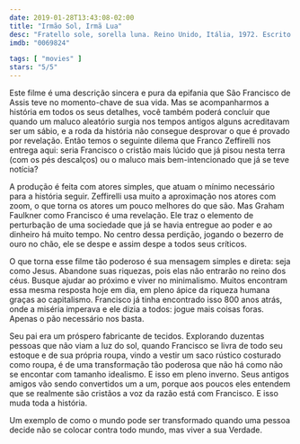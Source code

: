 ```yaml
---
date: 2019-01-28T13:43:08-02:00
title: "Irmão Sol, Irmã Lua"
desc: "Fratello sole, sorella luna. Reino Unido, Itália, 1972. Escrito por Suso Cecchi D'Amico, Charles Dyer, Kenneth Ross, Lina Wertmüller, Franco Zeffirelli e dirigido por Zeffirelli. Com Graham Faulkner como São Francisco de Assis, Judi Bowker como Clare, Leigh Lawson como Bernardo, Kenneth Cranham como Paulo, Alec Guinness como Papa Inocente III."
imdb: "0069824"

tags: [ "movies" ]
stars: "5/5"
---
```

Este filme é uma descrição sincera e pura da epifania que São Francisco de Assis teve no momento-chave de sua vida. Mas se acompanharmos a história em todos os seus detalhes, você também poderá concluir que quando um maluco aleatório surgia nos tempos antigos alguns acreditavam ser um sábio, e a roda da história não consegue desprovar o que é provado por revelação. Então temos o seguinte dilema que Franco Zeffirelli nos entrega aqui: seria Francisco o cristão mais lúcido que já pisou nesta terra (com os pés descalços) ou o maluco mais bem-intencionado que já se teve notícia?

A produção é feita com atores simples, que atuam o mínimo necessário para a história seguir. Zeffirelli usa muito a aproximação nos atores com zoom, o que torna os atores um pouco melhores do que são. Mas Graham Faulkner como Francisco é uma revelação. Ele traz o elemento de perturbação de uma sociedade que já se havia entregue ao poder e ao dinheiro há muito tempo. No centro dessa perdição, jogando o bezerro de ouro no chão, ele se despe e assim despe a todos seus críticos.

O que torna esse filme tão poderoso é sua mensagem simples e direta: seja como Jesus. Abandone suas riquezas, pois elas não entrarão no reino dos céus. Busque ajudar ao próximo e viver no minimalismo. Muitos encontram essa mesma resposta hoje em dia, em pleno ápice da riqueza humana graças ao capitalismo. Francisco já tinha encontrado isso 800 anos atrás, onde a miséria imperava e ele dizia a todos: jogue mais coisas foras. Apenas o pão necessário nos basta.

Seu pai era um próspero fabricante de tecidos. Explorando duzentas pessoas que não viam a luz do sol, quando Francisco se livra de todo seu estoque e de sua própria roupa, vindo a vestir um saco rústico costurado como roupa, é de uma transformação tão poderosa que não há como não se encontar com tamanho idealismo. E isso em pleno inverno. Seus antigos amigos vão sendo convertidos um a um, porque aos poucos eles entendem que se realmente são cristãos a voz da razão está com Francisco. E isso muda toda a história.

Um exemplo de como o mundo pode ser transformado quando uma pessoa decide não se colocar contra todo mundo, mas viver a sua Verdade.
